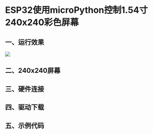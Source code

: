 # ESP32使用microPython控制1.54寸240x240彩色屏幕

## 一、运行效果

![](H:\程序猿\MyNote\物联网\硬件积木\ST7789\image\gif_2022_0725_211323.gif)

## 二、240x240屏幕

## 三、硬件连接

## 四、驱动下载

## 五、示例代码